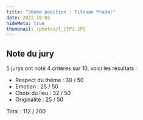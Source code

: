 ```yaml
---
title: "26ème position : Titouan Pradal"
date: 2022-10-03
hideMeta: true
thumbnail: /photos/1_[TP].JPG
---
```


## Note du jury

5 jurys ont noté 4 critères sur 10, voici les résultats :

- Respect du thème : 30 / 50
- Emotion : 25 / 50
- Choix du lieu : 32 / 50
- Originalité : 25 / 50

Total : 112 / 200
